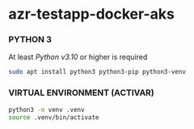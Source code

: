# azr-testapp-docker-aks

### PYTHON 3

At least _Python v3.10_ or higher is required

```bash
sudo apt install python3 python3-pip python3-venv
```

### VIRTUAL ENVIRONMENT (ACTIVAR)

```bash
python3 -m venv .venv
source .venv/bin/activate
```
